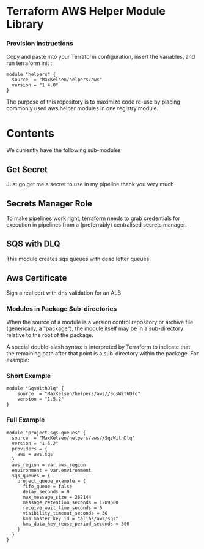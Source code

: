 # Terraform AWS Helper Module Library

### Provision Instructions

Copy and paste into your Terraform configuration, insert the variables, and run terraform init :

    module "helpers" {
      source  = "MaxKelsen/helpers/aws"
      version = "1.4.0"
    }

The purpose of this repository is to maximize code re-use by placing commonly used aws helper modules in one registry module.

# Contents
We currently have the following sub-modules

## Get Secret
Just go get me a secret to use in my pipeline thank you very much

## Secrets Manager Role
To make pipelines work right, terraform needs to grab credentials for execution in pipelines from a (preferrably) centralised secrets manager.

## SQS with DLQ
This module creates sqs queues with dead letter queues

## Aws Certificate
Sign a real cert with dns validation for an ALB

### Modules in Package Sub-directories
When the source of a module is a version control repository or archive file (generically, a "package"), the module itself may be in a sub-directory relative to the root of the package.

A special double-slash syntax is interpreted by Terraform to indicate that the remaining path after that point is a sub-directory within the package. For example:

### Short Example  
  
    module "SqsWithDlq" {
        source  = "MaxKelsen/helpers/aws//SqsWithDlq"
        version = "1.5.2"
    }
    
### Full Example

    module "project-sqs-queues" {
      source  = "MaxKelsen/helpers/aws//SqsWithDlq"
      version = "1.5.2"
      providers = {
        aws = aws.sqs
      }
      aws_region = var.aws_region
      environment = var.environment
      sqs_queues = {
        project_queue_example = {
          fifo_queue = false
          delay_seconds = 0
          max_message_size = 262144
          message_retention_seconds = 1209600
          receive_wait_time_seconds = 0
          visibility_timeout_seconds = 30
          kms_master_key_id = "alias/aws/sqs"
          kms_data_key_reuse_period_seconds = 300
        }
      }
    }   


